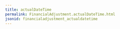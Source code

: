 ```yaml
---
title: actualDateTime
permalink: FinancialAdjustment.actualDateTime.html
jsonid: financialadjustment_actualdatetime
---
```

